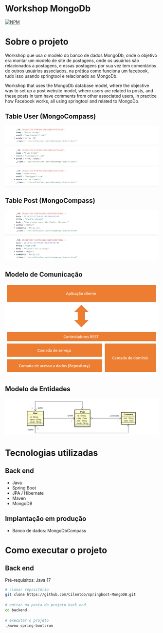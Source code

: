 # Workshop MongoDb
[![NPM](https://img.shields.io/npm/l/react)](https://github.com/devsuperior/sds1-wmazoni/blob/master/LICENSE) 

# Sobre o projeto
Workshop que usa o modelo do banco de dados MongoDb, onde o objetivo era montar um modelo de site de postagens, onde os usuários são relacionados a postagens,
e essas postagens por sua vez tem comentários de outros usuários associados, na prática como funciona um facebook, tudo isso usando springtool e relacionado ao MongoDb.

Workshop that uses the MongoDb database model, where the objective was to set up a post website model, where users are related to posts,
and these posts in turn have comments from other associated users, in practice how Facebook works, all using springtool and related to MongoDb.

## Table User (MongoCompass)
![User](https://github.com/Cilentoo/springboot-MongoDB/blob/main/assets/Tabela-Usuario.png)

## Table Post (MongoCompass)
![Post](https://github.com/Cilentoo/springboot-MongoDB/blob/main/assets/tabela-post.png)

## Modelo de Comunicação
![Modelo de Comunicação](https://github.com/Cilentoo/springboot-MongoDB/blob/main/assets/Modelo-de-comunicacao.png)

## Modelo de Entidades
![Modelo de Entidades](https://github.com/Cilentoo/springboot-MongoDB/blob/main/assets/modelo-de-entidades.png)

# Tecnologias utilizadas
## Back end
- Java
- Spring Boot
- JPA / Hibernate
- Maven
- MongoDB
## Implantação em produção
- Banco de dados: MongoDbCompass

# Como executar o projeto

## Back end
Pré-requisitos: Java 17

```bash
# clonar repositório
git clone https://github.com/Cilentoo/springboot-MongoDB.git

# entrar na pasta do projeto back end
cd backend

# executar o projeto
./mvnw spring-boot:run
```
